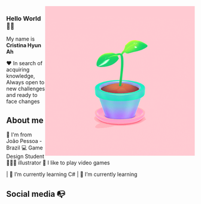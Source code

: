 <img align="right" width="400" height="400" src="https://github.com/cristinahyunah/cristinahyunah/blob/main/planta.gif">

### Hello World 🌱🦊

My name is **Cristina Hyun Ah**

❤️ In search of acquiring knowledge, 
Always open to new challenges and ready to face changes

## About me

📍 I'm from João Pessoa - Brazil
💻 Game Design Student
👩🏻‍🎨 illustrator
👾 I like to play video games

 | 🌱 I’m currently learning C#
 | 🌱 I’m currently learning 


## Social media :mailbox_with_no_mail:
